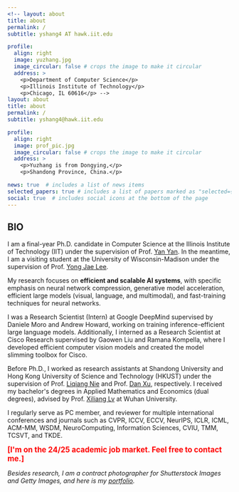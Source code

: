 ```yaml
---
<!-- layout: about
title: about
permalink: /
subtitle: yshang4 AT hawk.iit.edu

profile:
  align: right
  image: yuzhang.jpg
  image_circular: false # crops the image to make it circular
  address: >
    <p>Department of Computer Science</p>
    <p>Illinois Institute of Technology</p>
    <p>Chicago, IL 60616</p> -->
layout: about
title: about
permalink: /
subtitle: yshang4@hawk.iit.edu

profile:
  align: right
  image: prof_pic.jpg
  image_circular: false # crops the image to make it circular
  address: >
    <p>Yuzhang is from Dongying,</p>
    <p>Shandong Province, China.</p>

news: true  # includes a list of news items
selected_papers: true # includes a list of papers marked as "selected={true}"
social: true  # includes social icons at the bottom of the page
---
```

## BIO
I am a final-year Ph.D. candidate in Computer Science at the Illinois Institute of Technology (IIT) under the supervision of Prof. [Yan Yan](https://tomyan555.github.io/). In the meantime, I am a visiting student at the University of Wisconsin-Madison under the supervision of Prof. [Yong Jae Lee](https://pages.cs.wisc.edu/~yongjaelee/).        

My research focuses on **efficient and scalable AI systems**, with specific emphasis on neural network compression, generative model acceleration, efficient large models (visual, language, and multimodal), and fast-training techniques for neural networks.    

I was a Research Scientist (Intern) at Google DeepMind supervised by Daniele Moro and Andrew Howard, working on training inference-efficient large language models. Additionally, I interned as a Research Scientist at Cisco Research supervised by Gaowen Liu and Ramana Kompella, where I developed efficient computer vision models and created the model slimming toolbox for Cisco.    

Before Ph.D., I worked as research assistants at Shandong University and Hong Kong University of Science and Technology (HKUST) under the supervision of Prof. [Liqiang Nie](https://liqiangnie.github.io/index.html) and Prof. [Dan Xu](https://www.danxurgb.net/), respectively. 
I received my bachelor's degrees in Applied Mathematics and Economics (dual degrees), advised by Prof. [Xiliang Lv](https://scholar.google.com/citations?user=SIJCkXcAAAAJ&hl=en) at Wuhan University.     

I regularly serve as PC member, and reviewer for multiple international conferences and journals such as CVPR, ICCV, ECCV, NeurIPS, ICLR, ICML, ACM-MM, WSDM, NeuroComputing, Information Sciences, CVIU, TMM, TCSVT, and TKDE.    

<span style="color:red; font-weight:bold; font-size:larger;">[I'm on the 24/25 academic job market. Feel free to contact me.]</span>    


_Besides research, I am a contract photographer for Shutterstock Images and Getty Images, and here is my [portfolio](https://500px.com/p/yuzhangshang)._     
<!-- > Motto: Wir müssen wissen, wir werden wissen!     -->
